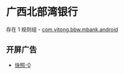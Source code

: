 # 广西北部湾银行

存在 1 规则组 - [com.yitong.bbw.mbank.android](/src/apps/com.yitong.bbw.mbank.android.ts)

## 开屏广告

- [快照-0](https://i.gkd.li/import/13536759)
